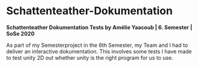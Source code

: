 # Schattenteather-Dokumentation

**Schattenteather Dokumentation Tests by Amélie Yaacoub | 6. Semester | SoSe 2020**

As part of my Semesterproject in the 6th Semester, my Team and I had to deliver an interactive dokumentation.
This involves some tests I have made to test unity 2D out whether unity is the right program for us to use.
